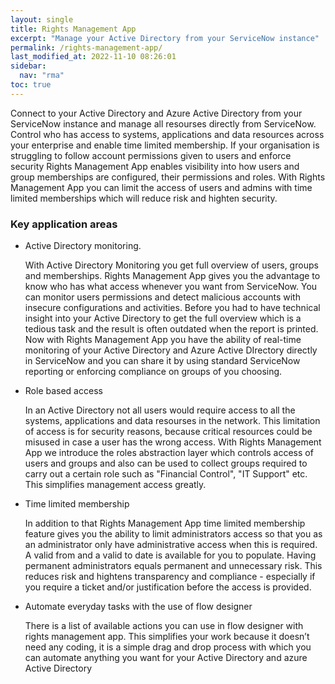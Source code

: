 ```yaml
---
layout: single
title: Rights Management App
excerpt: "Manage your Active Directory from your ServiceNow instance"
permalink: /rights-management-app/
last_modified_at: 2022-11-10 08:26:01
sidebar:
  nav: "rma"
toc: true
---
```


Connect to your Active Directory and Azure Active Directory from your ServiceNow instance and manage all resourses directly from ServiceNow. Control who has access to systems, applications and data resources across your enterprise and enable time limited membership.
If your organisation is struggling to follow account permissions given to users and enforce security Rights Management App enables visibility into how users and group memberships are configured, their permissions and roles. With Rights Management App you can limit the access of users and admins with time limited memberships which will reduce risk and highten security.
 

### Key application areas
- Active Directory monitoring.

  With Active Directory Monitoring you get full overview of users, groups and memberships. Rights Management App gives you the advantage to know who has what access whenever you want from ServiceNow. You can monitor users permissions and detect malicious accounts with insecure configurations and activities. Before you had to have technical insight into your Active Directory to get the full overview which is a tedious task and the result is often outdated when the report is printed. Now with Rights Management App you have the ability of real-time monitoring of your Active Directory and Azure Active DIrectory directly in ServiceNow and you can share it by using standard ServiceNow reporting or enforcing compliance on groups of you choosing. 

- Role based access 

  In an Active Directory not all users would require access to all the systems, applications and data resourses in the network. This limitation of access is for security reasons, because critical resources could be misused in case a user has the wrong access. With Rights Management App we introduce the roles abstraction layer which controls access of users and groups and also can be used to collect groups required to carry out a certain role such as "Financial Control", "IT Support" etc. This simplifies management access greatly. 

- Time limited membership

  In addition to that Rights Management App time limited membership feature gives you the ability to limit administrators access so that you as an administrator only have administrative access when this is required. A valid from and a valid to date is available for you to populate. Having permanent administrators equals permanent and unnecessary risk. This reduces risk and hightens transparency and compliance - especially if you require a ticket and/or justification before the access is provided.

- Automate everyday tasks with the use of flow designer

  There is a list of available actions you can use in flow designer with rights management app. This simplifies your work because it doesn’t need any coding, it is a simple drag and drop process with which you can automate anything you want for your Active Directory and azure Active Directory 
